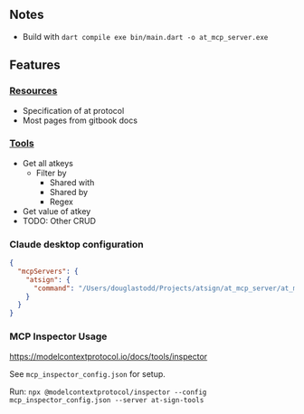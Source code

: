 ## Notes

- Build with `dart compile exe bin/main.dart -o at_mcp_server.exe`

## Features
### [Resources](https://modelcontextprotocol.io/docs/concepts/resources)
- Specification of at protocol
- Most pages from gitbook docs

### [Tools](https://modelcontextprotocol.io/docs/concepts/tools)
- Get all atkeys
  - Filter by
    - Shared with
    - Shared by
    - Regex
- Get value of atkey
- TODO: Other CRUD


### Claude desktop configuration
```json
{
  "mcpServers": {
    "atsign": {
      "command": "/Users/douglastodd/Projects/atsign/at_mcp_server/at_mcp_server.exe"
    }
  }
}
```

### MCP Inspector Usage
https://modelcontextprotocol.io/docs/tools/inspector

See `mcp_inspector_config.json` for setup.

Run: `npx @modelcontextprotocol/inspector --config mcp_inspector_config.json --server at-sign-tools`
